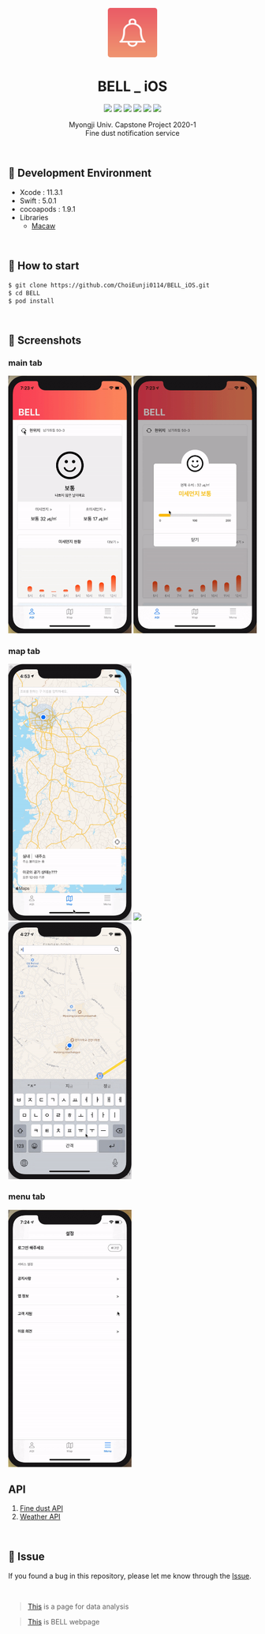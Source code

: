 <p align="center">
  <img src="./screenshot/BELLIc.png" width="100"> <br/>
</p>

<h1 align="center"> BELL _ iOS </h1>

<p align="center">
  
  <img src="https://img.shields.io/badge/Capstone-2020-red" />
  <img src="https://img.shields.io/badge/BELL-ff69b4" />
  <img src="https://img.shields.io/badge/swift-5-orange" />
  <img src="https://img.shields.io/badge/Xcode-11.3.1-yellow" />
  <img src="https://img.shields.io/badge/cocoapods-1.9.1-pink" />
  <img src="https://img.shields.io/badge/MJU-blue" />
   
</p>

<p align="center">
  Myongji Univ. Capstone Project 2020-1 <br/> 
  Fine dust notification service
</p>

<br/>

## 📕 Development Environment

- Xcode : 11.3.1
- Swift : 5.0.1
- cocoapods : 1.9.1
- Libraries
  - [Macaw](https://github.com/exyte/Macaw)

<br/>

## 📕 How to start

```
$ git clone https://github.com/ChoiEunji0114/BELL_iOS.git
$ cd BELL
$ pod install
```

<br/>

## 📱 Screenshots 

### main tab

<img src="./screenshot/main1.gif" width="250"> <img src="./screenshot/main2.gif" width="250"> 

### map tab

<img src="./screenshot/map0.gif" width="250"> <img src="./screenshot/map1.gif" width="250"> <img src="./screenshot/map2.gif" width="250">

### menu tab

<img src="./screenshot/menu.gif" width="250">

<br/>

## API

1. [Fine dust API](https://www.data.go.kr/dataset/15000581/openapi.do)
2. [Weather API](https://openweathermap.org/)

<br/>

## 🐛 Issue

If you found a bug in this repository, please let me know through the [Issue](https://github.com/ChoiEunji0114/BELL_iOS/issues).

<br/>

> [This](https://github.com/mju-capstone/BELL_data_analysis) is a page for data analysis 

> [This](https://github.com/mju-capstone/BELL_web) is BELL webpage

